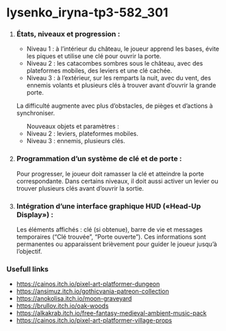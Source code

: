 # lysenko_iryna-tp3-582_301
<ol><li> <h3>États, niveaux et progression : </h3>
  <ul><li>Niveau 1 : à l’intérieur du château, le joueur apprend les bases, évite les piques et utilise une clé pour ouvrir la porte.</li>
    <li>Niveau 2 : les catacombes sombres sous le château, avec des plateformes mobiles, des leviers et une clé cachée.</li>
    <li>Niveau 3 : à l’extérieur, sur les remparts la nuit, avec du vent, des ennemis volants et plusieurs clés à trouver avant d’ouvrir la grande porte.</li>
  </ul></li>
  
La difficulté augmente avec plus d’obstacles, de pièges et d’actions à synchroniser.

<ul>Nouveaux objets et paramètres :
<li>Niveau 2 : leviers, plateformes mobiles.</li>
<li>Niveau 3 : ennemis, plusieurs clés.</li></ul>
  
  <li><h3>Programmation d’un système de clé et de porte : </h3>
    Pour progresser, le joueur doit ramasser la clé et atteindre la porte correspondante. Dans certains niveaux, il doit aussi activer un levier ou trouver plusieurs clés avant d’ouvrir la sortie.</li>
      
<li><h3> Intégration d’une interface graphique HUD («Head-Up Display») : </h3>
    Les éléments affichés : clé (si obtenue), barre de vie et messages temporaires (“Clé trouvée”, “Porte ouverte”).
    Ces informations sont permanentes ou apparaissent brièvement pour guider le joueur jusqu’à l’objectif.</li></ol>

### Usefull links
- https://cainos.itch.io/pixel-art-platformer-dungeon
- https://ansimuz.itch.io/gothicvania-patreon-collection
- https://anokolisa.itch.io/moon-graveyard
- https://brullov.itch.io/oak-woods
- https://alkakrab.itch.io/free-fantasy-medieval-ambient-music-pack
- https://cainos.itch.io/pixel-art-platformer-village-props
